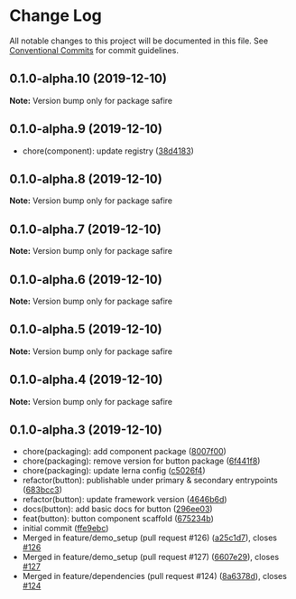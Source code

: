 # Change Log

All notable changes to this project will be documented in this file.
See [Conventional Commits](https://conventionalcommits.org) for commit guidelines.

## 0.1.0-alpha.10 (2019-12-10)

**Note:** Version bump only for package safire





## 0.1.0-alpha.9 (2019-12-10)

* chore(component): update registry ([38d4183](https://github.com/rewathkafley/lerna-playground/commit/38d4183))





## 0.1.0-alpha.8 (2019-12-10)

**Note:** Version bump only for package safire





## 0.1.0-alpha.7 (2019-12-10)

**Note:** Version bump only for package safire





## 0.1.0-alpha.6 (2019-12-10)

**Note:** Version bump only for package safire





## 0.1.0-alpha.5 (2019-12-10)

**Note:** Version bump only for package safire





## 0.1.0-alpha.4 (2019-12-10)

**Note:** Version bump only for package safire





## 0.1.0-alpha.3 (2019-12-10)

* chore(packaging): add component package ([8007f00](https://github.com/rewathkafley/lerna-playground/commit/8007f00))
* chore(packaging): remove version for button package ([6f441f8](https://github.com/rewathkafley/lerna-playground/commit/6f441f8))
* chore(packaging): update lerna config ([c5026f4](https://github.com/rewathkafley/lerna-playground/commit/c5026f4))
* refactor(button): publishable under primary & secondary entrypoints ([683bcc3](https://github.com/rewathkafley/lerna-playground/commit/683bcc3))
* refactor(button): update framework version ([4646b6d](https://github.com/rewathkafley/lerna-playground/commit/4646b6d))
* docs(button): add basic docs for button ([296ee03](https://github.com/rewathkafley/lerna-playground/commit/296ee03))
* feat(button): button component scaffold ([675234b](https://github.com/rewathkafley/lerna-playground/commit/675234b))
* initial commit ([ffe9ebc](https://github.com/rewathkafley/lerna-playground/commit/ffe9ebc))
* Merged in feature/demo_setup (pull request #126) ([a25c1d7](https://github.com/rewathkafley/lerna-playground/commit/a25c1d7)), closes [#126](https://github.com/rewathkafley/lerna-playground/issues/126)
* Merged in feature/demo_setup (pull request #127) ([6607e29](https://github.com/rewathkafley/lerna-playground/commit/6607e29)), closes [#127](https://github.com/rewathkafley/lerna-playground/issues/127)
* Merged in feature/dependencies (pull request #124) ([8a6378d](https://github.com/rewathkafley/lerna-playground/commit/8a6378d)), closes [#124](https://github.com/rewathkafley/lerna-playground/issues/124)
